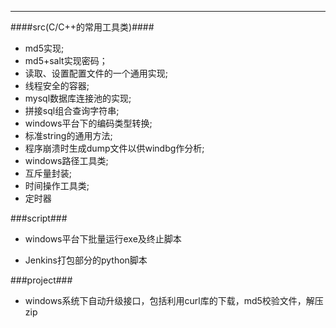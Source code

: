 
****
####src(C/C++的常用工具类)####

   * md5实现;
   * md5+salt实现密码；
   * 读取、设置配置文件的一个通用实现;
   * 线程安全的容器;
   * mysql数据库连接池的实现;
   * 拼接sql组合查询字符串;
   * windows平台下的编码类型转换;
   * 标准string的通用方法;
   * 程序崩溃时生成dump文件以供windbg作分析;
   * windows路径工具类;
   * 互斥量封装;
   * 时间操作工具类;
   * 定时器

###script###

* windows平台下批量运行exe及终止脚本

* Jenkins打包部分的python脚本

###project###

* windows系统下自动升级接口，包括利用curl库的下载，md5校验文件，解压zip
       
      
